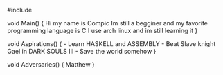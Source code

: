 #include <CXOMXPIXC>

void Main()
{
    Hi my name is Compic
    Im still a begginer and my favorite programming language is C
    I use arch linux and im still learning it
}

void Aspirations()
{ 
    - Learn HASKELL and ASSEMBLY
    - Beat Slave knight Gael in DARK SOULS III
    - Save the world somehow
}

void Adversaries()
{
     Matthew
}
